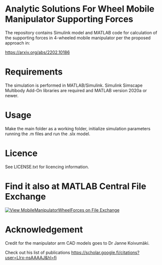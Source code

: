 # Analytic Solutions For Wheel Mobile Manipulator Supporting Forces
The repository contains Simulink model and MATLAB code for calculation of the supporting forces in 4-wheeled mobile manipulator per the proposed approach in:

https://arxiv.org/abs/2202.10186

# Requirements
The simulation is performed in MATLAB/Simulink. Simulink Simscape Multibody Add-On libraries are required and MATLAB version 2020a or newer.

# Usage
Make the main folder as a working folder, initialize simulation parameters running the .m files and run the .slx model.

# Licence
See LICENSE.txt for licencing information.

# Find it also at MATLAB Central File Exchange

[![View MobileManipulatorWheelForces on File Exchange](https://www.mathworks.com/matlabcentral/images/matlab-file-exchange.svg)](https://se.mathworks.com/matlabcentral/fileexchange/108379-mobilemanipulatorwheelforces)

# Acknowledgement

Credit for the manipulator arm CAD models goes to Dr Janne Koivumäki.

Check out his list of publications https://scholar.google.fi/citations?user=Llrx-nsAAAAJ&hl=fi
